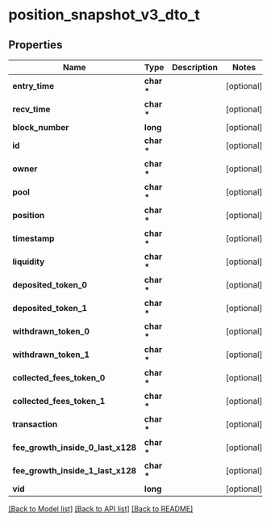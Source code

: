 # position_snapshot_v3_dto_t

## Properties
Name | Type | Description | Notes
------------ | ------------- | ------------- | -------------
**entry_time** | **char \*** |  | [optional] 
**recv_time** | **char \*** |  | [optional] 
**block_number** | **long** |  | [optional] 
**id** | **char \*** |  | [optional] 
**owner** | **char \*** |  | [optional] 
**pool** | **char \*** |  | [optional] 
**position** | **char \*** |  | [optional] 
**timestamp** | **char \*** |  | [optional] 
**liquidity** | **char \*** |  | [optional] 
**deposited_token_0** | **char \*** |  | [optional] 
**deposited_token_1** | **char \*** |  | [optional] 
**withdrawn_token_0** | **char \*** |  | [optional] 
**withdrawn_token_1** | **char \*** |  | [optional] 
**collected_fees_token_0** | **char \*** |  | [optional] 
**collected_fees_token_1** | **char \*** |  | [optional] 
**transaction** | **char \*** |  | [optional] 
**fee_growth_inside_0_last_x128** | **char \*** |  | [optional] 
**fee_growth_inside_1_last_x128** | **char \*** |  | [optional] 
**vid** | **long** |  | [optional] 

[[Back to Model list]](../README.md#documentation-for-models) [[Back to API list]](../README.md#documentation-for-api-endpoints) [[Back to README]](../README.md)


